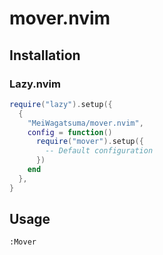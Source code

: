 # mover.nvim

## Installation

### Lazy.nvim

```lua
require("lazy").setup({
  {
    "MeiWagatsuma/mover.nvim",
    config = function()
      require("mover").setup({
        -- Default configuration
      })
    end
  },
}
```

## Usage

```
:Mover
```
